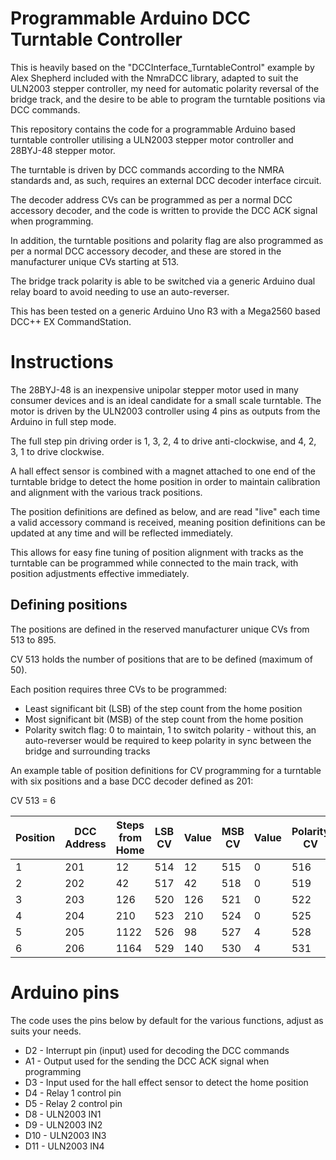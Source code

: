 # Programmable Arduino DCC Turntable Controller
This is heavily based on the "DCCInterface_TurntableControl" example by Alex Shepherd included with the NmraDCC library, adapted to suit the ULN2003 stepper controller, my need for automatic polarity reversal of the bridge track, and the desire to be able to program the turntable positions via DCC commands.

This repository contains the code for a programmable Arduino based turntable controller utilising a ULN2003 stepper motor controller and 28BYJ-48 stepper motor.

The turntable is driven by DCC commands according to the NMRA standards and, as such, requires an external DCC decoder interface circuit.

The decoder address CVs can be programmed as per a normal DCC accessory decoder, and the code is written to provide the DCC ACK signal when programming.

In addition, the turntable positions and polarity flag are also programmed as per a normal DCC accessory decoder, and these are stored in the manufacturer unique CVs starting at 513.

The bridge track polarity is able to be switched via a generic Arduino dual relay board to avoid needing to use an auto-reverser.

This has been tested on a generic Arduino Uno R3 with a Mega2560 based DCC++ EX CommandStation.

# Instructions

The 28BYJ-48 is an inexpensive unipolar stepper motor used in many consumer devices and is an ideal candidate for a small scale turntable. The motor is driven by the ULN2003 controller using 4 pins as outputs from the Arduino in full step mode.

The full step pin driving order is 1, 3, 2, 4 to drive anti-clockwise, and 4, 2, 3, 1 to drive clockwise.

A hall effect sensor is combined with a magnet attached to one end of the turntable bridge to detect the home position in order to maintain calibration and alignment with the various track positions.

The position definitions are defined as below, and are read "live" each time a valid accessory command is received, meaning position definitions can be updated at any time and will be reflected immediately.

This allows for easy fine tuning of position alignment with tracks as the turntable can be programmed while connected to the main track, with position adjustments effective immediately.

## Defining positions

The positions are defined in the reserved manufacturer unique CVs from 513 to 895.

CV 513 holds the number of positions that are to be defined (maximum of 50).

Each position requires three CVs to be programmed:
- Least significant bit (LSB) of the step count from the home position
- Most significant bit (MSB) of the step count from the home position
- Polarity switch flag: 0 to maintain, 1 to switch polarity - without this, an auto-reverser would be required to keep polarity in sync between the bridge and surrounding tracks

An example table of position definitions for CV programming for a turntable with six positions and a base DCC decoder defined as 201:

CV 513 = 6

| Position | DCC Address | Steps from Home | LSB CV | Value | MSB CV | Value | Polarity CV | Value |
|---|---|---|---|---|---|---|---|---|
| 1 | 201 | 12 | 514 | 12 | 515 | 0 | 516 | 0 |
| 2 | 202 | 42 | 517 | 42 | 518 | 0 | 519 | 0 |
| 3 | 203 | 126 | 520 | 126 | 521 | 0 | 522 | 0 |
| 4 | 204 | 210 | 523 | 210 | 524 | 0 | 525 | 0 |
| 5 | 205 | 1122 | 526 | 98 | 527 | 4 | 528 | 1 |
| 6 | 206 | 1164 | 529 | 140 | 530 | 4 | 531 | 1 |

# Arduino pins
The code uses the pins below by default for the various functions, adjust as suits your needs.

- D2 - Interrupt pin (input) used for decoding the DCC commands
- A1 - Output used for the sending the DCC ACK signal when programming
- D3 - Input used for the hall effect sensor to detect the home position
- D4 - Relay 1 control pin
- D5 - Relay 2 control pin
- D8  - ULN2003 IN1
- D9  - ULN2003 IN2
- D10 - ULN2003 IN3
- D11 - ULN2003 IN4
